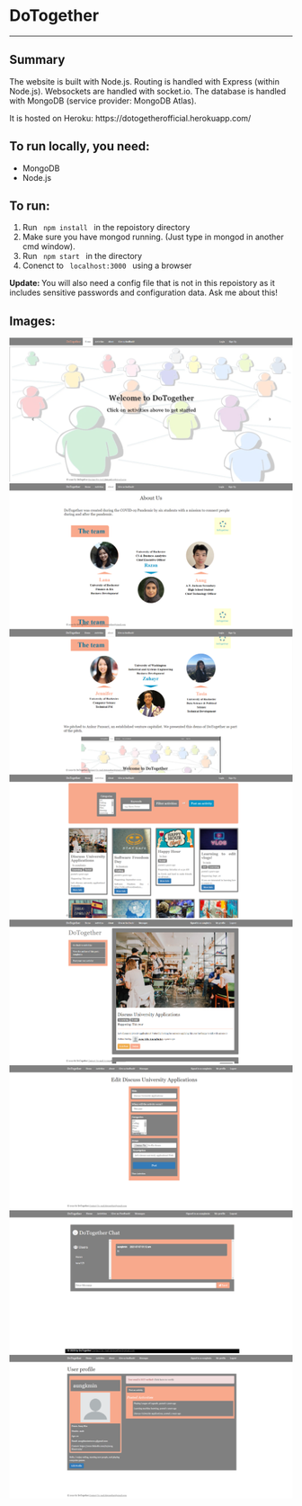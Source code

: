 <h1>DoTogether</h1>
<hr> 

<h2> Summary </h2>
<p>The website is built with Node.js. Routing is handled with Express (within Node.js). Websockets are handled with socket.io. The database is handled with MongoDB (service provider: MongoDB Atlas).</p>
<p>It is hosted on Heroku: https://dotogetherofficial.herokuapp.com/ </p> 

<h2> To run locally, you need: </h2>
<ul>
	<li> MongoDB </li>
	<li> Node.js </li>
</ul>

<h2> To run: </h2>
<ol>
	<li> Run <code> npm install </code> in the repoistory directory </li> 	
	<li> Make sure you have mongod running. (Just type in mongod in another cmd window). </li>
	<li> Run <code> npm start </code> in the directory </li> 
	<li> Conenct to <code> localhost:3000 </code> using a browser </li>
</ol>

<p> <b> Update: </b> You will also need a config file that is not in this repoistory as it includes sensitive passwords and configuration data. Ask me about this! </p>

<h2> Images: </h2>
<div style="float:left">
<img src="screenshots/home.PNG">
<img src="screenshots/about_us.PNG">
<img src="screenshots/about_us2.PNG">
<img src="screenshots/activities.PNG">
<img src="screenshots/activity.PNG">
<img src="screenshots/edit_activity.PNG">
<img src="screenshots/chat.PNG">
<img src="screenshots/profile.PNG">
</div>
